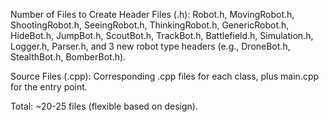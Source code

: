 Number of Files to Create
Header Files (.h):
Robot.h, MovingRobot.h, ShootingRobot.h, SeeingRobot.h, ThinkingRobot.h, GenericRobot.h, HideBot.h, JumpBot.h, ScoutBot.h, TrackBot.h, Battlefield.h, Simulation.h, Logger.h, Parser.h, and 3 new robot type headers (e.g., DroneBot.h, StealthBot.h, BomberBot.h).

Source Files (.cpp):
Corresponding .cpp files for each class, plus main.cpp for the entry point.

Total: ~20-25 files (flexible based on design).
